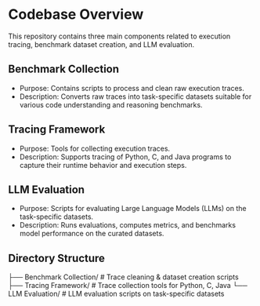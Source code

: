 # Codebase Overview

This repository contains three main components related to execution tracing, benchmark dataset creation, and LLM evaluation.

## Benchmark Collection
- Purpose: Contains scripts to process and clean raw execution traces.
- Description: Converts raw traces into task-specific datasets suitable for various code understanding and reasoning benchmarks.

## Tracing Framework
- Purpose: Tools for collecting execution traces.
- Description: Supports tracing of Python, C, and Java programs to capture their runtime behavior and execution steps.

## LLM Evaluation
- Purpose: Scripts for evaluating Large Language Models (LLMs) on the task-specific datasets.
- Description: Runs evaluations, computes metrics, and benchmarks model performance on the curated datasets.

## Directory Structure
├── Benchmark Collection/ # Trace cleaning & dataset creation scripts
├── Tracing Framework/ # Trace collection tools for Python, C, Java
└── LLM Evaluation/ # LLM evaluation scripts on task-specific datasets